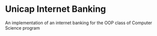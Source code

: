 # Unicap Internet Banking

An implementation of an internet banking for the OOP class of Computer Science program

